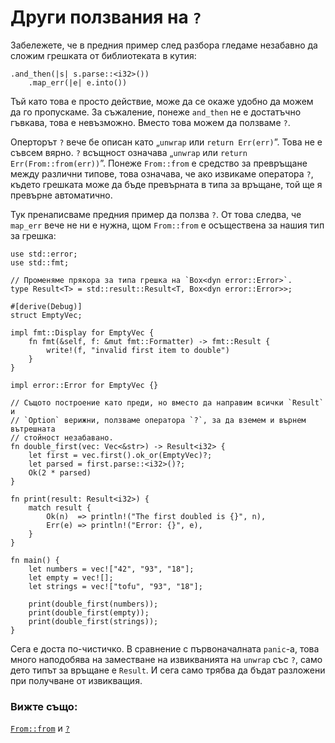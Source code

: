 # Други ползвания на `?`

Забележете, че в предния пример след разбора гледаме незабавно да сложим
грешката от библиотеката в кутия:

```rust,ignore
.and_then(|s| s.parse::<i32>())
    .map_err(|e| e.into())
```

Тъй като това е просто действие, може да се окаже удобно да можем да го
пропускаме. За съжаление, понеже `and_then` не е достатъчно гъвкава, това е
невъзможно. Вместо това можем да ползваме `?`.

Оперторът `?` вече бе описан като „`unwrap` или `return Err(err)`”.
Това не е съвсем вярно. `?` всъщност означава „`unwrap` или `return
Err(From::from(err))`”. Понеже `From::from` е средство за превръщане между
различни типове, това означава, че ако извикаме оператора `?`, където грешката
може да бъде превърната в типа за връщане, той ще я превърне автоматично.

Тук пренаписваме предния пример да ползва `?`. От това следва, че `map_err` вече
не ни е нужна, щом `From::from` е осъществена за нашия тип за грешка:

```rust,editable
use std::error;
use std::fmt;

// Променяме прякора за типа грешка на `Box<dyn error::Error>`.
type Result<T> = std::result::Result<T, Box<dyn error::Error>>;

#[derive(Debug)]
struct EmptyVec;

impl fmt::Display for EmptyVec {
    fn fmt(&self, f: &mut fmt::Formatter) -> fmt::Result {
        write!(f, "invalid first item to double")
    }
}

impl error::Error for EmptyVec {}

// Същото построение като преди, но вместо да направим всички `Result` и
// `Option` верижни, ползваме оператора `?`, за да вземем и върнем вътрешната
// стойност незабавано.
fn double_first(vec: Vec<&str>) -> Result<i32> {
    let first = vec.first().ok_or(EmptyVec)?;
    let parsed = first.parse::<i32>()?;
    Ok(2 * parsed)
}

fn print(result: Result<i32>) {
    match result {
        Ok(n)  => println!("The first doubled is {}", n),
        Err(e) => println!("Error: {}", e),
    }
}

fn main() {
    let numbers = vec!["42", "93", "18"];
    let empty = vec![];
    let strings = vec!["tofu", "93", "18"];

    print(double_first(numbers));
    print(double_first(empty));
    print(double_first(strings));
}
```

Сега е доста по-чистичко. В сравнение с първоначалната `panic`-а, това много
наподобява на заместване на извикванията на `unwrap` със `?`, само дето типът за
връщане е `Result`. И сега само трябва да бъдат разложени при получване от извикващия.

### Вижте също:

[`From::from`][from] и [`?`][q_mark]

[from]: https://doc.rust-lang.org/std/convert/trait.From.html
[q_mark]: https://doc.rust-lang.org/reference/expressions/operator-expr.html#the-question-mark-operator
